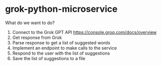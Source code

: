 # grok-python-microservice

What do we want to do?

1. Connect to the Grok GPT API
  https://console.groq.com/docs/overview
2. Get response from Grok
3. Parse response to get a list of suggested words
4. Implement an endpoint to make calls to the service
5. Respond to the user with the list of suggestions
6. Save the list of suggestions to a file
